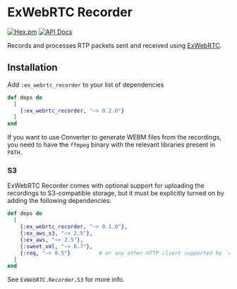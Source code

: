 # ExWebRTC Recorder

[![Hex.pm](https://img.shields.io/hexpm/v/ex_webrtc_recorder.svg)](https://hex.pm/packages/ex_webrtc_recorder)
[![API Docs](https://img.shields.io/badge/api-docs-yellow.svg?style=flat)](https://hexdocs.pm/ex_webrtc_recorder)

Records and processes RTP packets sent and received using [ExWebRTC](https://github.com/elixir-webrtc/ex_webrtc).

## Installation

Add `:ex_webrtc_recorder` to your list of dependencies

```elixir
def deps do
  [
    {:ex_webrtc_recorder, "~> 0.2.0"}
  ]
end
```

If you want to use Converter to generate WEBM files from the recordings,
you need to have the `ffmpeg` binary with the relevant libraries present in `PATH`.

### S3

ExWebRTC Recorder comes with optional support for uploading the recordings to S3-compatible storage,
but it must be explicitly turned on by adding the following dependencies:

```elixir
def deps do
  [
    {:ex_webrtc_recorder, "~> 0.1.0"},
    {:ex_aws_s3, "~> 2.5"},
    {:ex_aws, "~> 2.5"},
    {:sweet_xml, "~> 0.7"},
    {:req, "~> 0.5"}         # or any other HTTP client supported by `ex_aws`
  ]
end
```

See `ExWebRTC.Recorder.S3` for more info.

